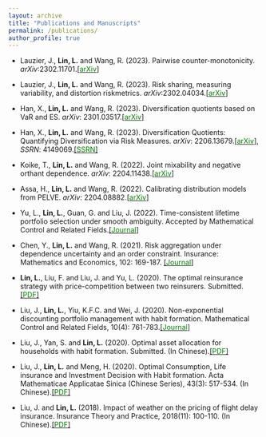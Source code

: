 ```yaml
---
layout: archive
title: "Publications and Manuscripts"
permalink: /publications/
author_profile: true
---
```


- Lauzier, J., **Lin, L.** and  Wang, R. (2023). Pairwise counter-monotonicity.  *arXiv*:2302.11701.[[<span style="color:green">arXiv</span>]](https://arxiv.org/abs/2302.11701)

- Lauzier, J., **Lin, L.** and  Wang, R. (2023). Risk sharing, measuring variability, and distortion riskmetrics.  *arXiv*:2302.04034.[[<span style="color:green">arXiv</span>]](https://arxiv.org/abs/2302.04034)

- Han, X.,  **Lin, L.**  and Wang, R. (2023). Diversification quotients based on VaR and ES. *arXiv*: 2301.03517.[[<span style="color:green">arXiv</span>]](https://arxiv.org/abs/2301.03517)

- Han, X.,  **Lin, L.**  and Wang, R. (2023). Diversification Quotients: Quantifying Diversification via Risk Measures. *arXiv*: 2206.13679.[[<span style="color:green">arXiv</span>]](https://arxiv.org/abs/2206.13679), *SSRN*: 4149069.[[<span style="color:green">SSRN</span>]](https://ssrn.com/abstract=4149069)


- Koike, T., **Lin, L.** and Wang, R. (2022). Joint mixability and negative orthant dependence. *arXiv*: 2204.11438.[[<span style="color:green">arXiv</span>]](https://arxiv.org/abs/2204.11438) 

- Assa, H., **Lin, L.** and Wang, R. (2022). Calibrating distribution models from PELVE. *arXiv*: 2204.08882.[[<span style="color:green">arXiv</span>]](https://arxiv.org/abs/2204.08882) 

- Yu, L., **Lin, L.**, Guan, G. and Liu, J. (2022). Time-consistent lifetime portfolio selection under smooth ambiguity. Accepted by Mathematical Control and Related Fields.[[<span style="color:green">Journal</span>]](https://www.aimsciences.org/article/doi/10.3934/mcrf.2022023) 

- Chen, Y., **Lin, L.** and Wang, R. (2021). Risk aggregation under dependence uncertainty and an order constraint. Insurance: Mathematics and Economics, 102: 169-187. [[<span style="color:green">Journal</span>]](https://doi.org/10.1016/j.insmatheco.2021.10.006) 

- **Lin, L.**, Liu, F. and Liu, J. and Yu, L. (2020). The optimal reinsurance strategy with price-competition between two reinsurers. Submitted.[[<span style="color:green">PDF</span>]](https://liyuan-lin.github.io/Liyuan/files/reinsurance-0821.pdf) 

- Liu, J., **Lin, L.**, Yiu, K.F.C. and Wei, J. (2020). Non-exponential discounting portfolio management with habit formation. Mathematical Control and Related Fields, 10(4): 761-783.[[<span style="color:green">Journal</span>]](https://www.aimsciences.org/article/doi/10.3934/mcrf.2020019) 

- Liu, J., Yan, S. and **Lin, L.** (2020). Optimal asset allocation for households with habit formation. Submitted. (In Chinese).[[<span style="color:green">PDF</span>]](https://liyuan-lin.github.io/Liyuan/files/family.pdf) 

- Liu, J., **Lin, L.** and Meng, H. (2020). Optimal Consumption, Life insurance and Investment Decision with Habit formation. Acta Mathematicae Applicatae Sinica (Chinese Series), 43(3): 517-534. (In Chinese).[[<span style="color:green">PDF</span>]](https://liyuan-lin.github.io/Liyuan/files/habit.pdf) 

- Liu, J. and **Lin, L.** (2018). Impact of weather on the pricing of flight delay insurance. Insurance Theory and Practice, 2018(11): 100-110. (In Chinese).[[<span style="color:green">PDF</span>]](https://liyuan-lin.github.io/Liyuan/files/impact.pdf) 
